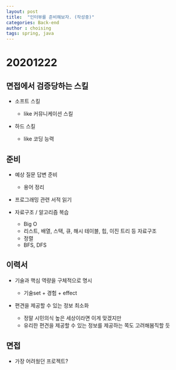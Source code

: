 ```yaml
---
layout: post
title:  "인터뷰를 준비해보자. (작성중)"
categories: Back-end
author : choising
tags: spring, java
---
```


# 20201222

## 면접에서 검증당하는 스킬 

- 소프트 스킬 
    - like 커뮤니케이션 스킬

- 하드 스킬
    - like 코딩 능력

## 준비

- 예상 질문 답변 준비
    - 용어 정리

- 프로그래밍 관련 서적 읽기

- 자료구조 / 알고리즘 복습
    - Big O
    - 리스트, 배열, 스택, 큐, 해시 테이블, 힙, 이진 트리 등 자료구조
    - 정렬
    - BFS, DFS

## 이력서

- 기술과 핵심 역량을 구체적으로 명시
    - 기술set + 경험 + effect

- 편견을 제공할 수 있는 정보 최소화
    - 정말 시민의식 높은 세상이라면 이게 맞겠지만
    - 유리한 편견을 제공할 수 있는 정보를 제공하는 쪽도 고려해봄직할 듯

## 면접

- 가장 어려웠던 프로젝트?
